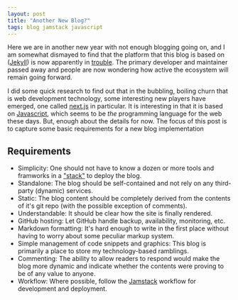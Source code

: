 ```yaml
---
layout: post
title: "Another New Blog?"
tags: blog jamstack javascript
---
```



Here we are in another new year with not enough blogging going on, and
I am somewhat dismayed to find that the platform that this blog is
based on ([Jekyll](https://jekyllrb.com/)) is now apparently in
[trouble](https://www.theregister.com/2021/09/14/future_of_jekyll_project_engine/).
The primary developer and maintainer passed away and people are now
wondering how active the ecosystem will remain going forward.

I did some quick research to find out that in the bubbling, boiling
churn that is web development technology, some interesting new players
have emerged, one called [next.js](https://nextjs.org/) in particular.
It is interesting in that it is based on
[Javascript](https://www.javascript.com/), which seems to be _the_
programming language for the web these days. But, enough about the
details for now. The focus of this post is to capture some basic
requirements for a new blog implementation

## Requirements

- Simplicity: One should not have to know a dozen or more tools and
  framworks in a
  ["stack"](https://tutorials.yax.com/articles/the-yax-way/index.html)
  to deploy the blog.
- Standalone: The blog should be self-contained and not rely on any
  third-party (dynamic) services.
- Static: The blog content should be completely derived from the
  contents of it's git repo (with the possible exception of comments).
- Understandable: It should be clear how the site is finally rendered.
- GitHub hosting: Let GitHub handle backup, availability, monitoring,
  etc.
- Markdown formatting: It's hard enough to write in the first place
  without having to worry about some peculiar markup system.
- Simple management of code snippets and graphics: This blog is
  primarily a place to store my technology-based ramblings.
- Commenting: The ability to allow readers to respond would make the
  blog more dynamic and indicate whether the contents were proving to
  be of any value to anyone.
- Workflow: Where possible, follow the
  [Jamstack](https://jamstack.wtf/#workflow) workflow for development
  and deployment.

